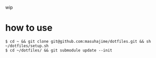 wip

# how to use
```
$ cd ~ && git clone git@github.com:masuhajime/dotfiles.git && sh ~/dotfiles/setup.sh
$ cd ~/dotfiles/ && git submodule update --init
```
